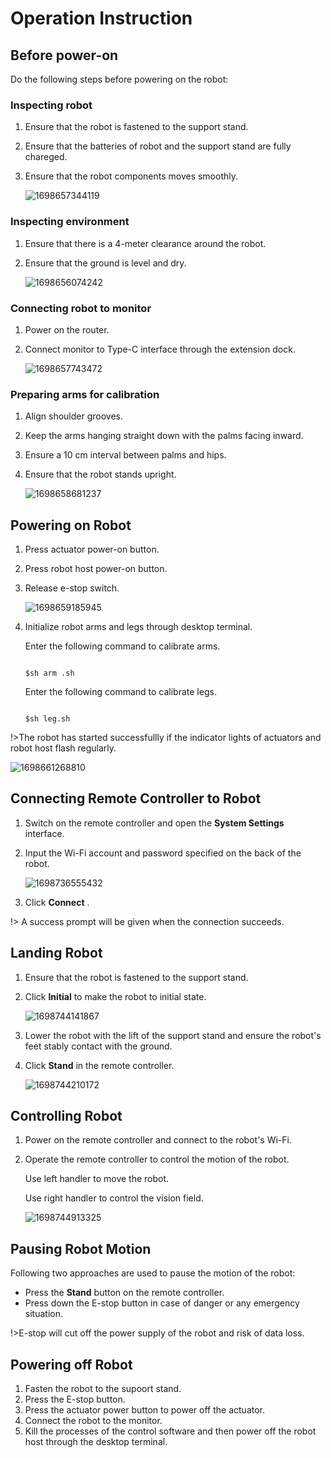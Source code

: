 
# Operation Instruction

## Before power-on

Do the following steps before powering on the robot:

### Inspecting robot

1. Ensure that the robot is fastened to the support stand.
2. Ensure that the batteries of robot and the support stand are fully chareged.
3. Ensure that the robot components moves smoothly.

   ![1698657344119](image/README/1698657344119.png ':size=80%')

### Inspecting environment

1. Ensure that there is a 4-meter clearance around the robot.
2. Ensure that the ground is level and dry.

   ![1698656074242](image/README/1698656074242.png ':size=80%')

### Connecting robot to monitor

1. Power on the router.
2. Connect monitor to Type-C interface through the extension dock.

   ![1698657743472](image/README/1698657743472.png ':size=80%')

### Preparing arms for calibration

1. Align shoulder grooves.
2. Keep the arms hanging straight down with the palms facing inward.
3. Ensure a 10 cm interval between palms and hips.
4. Ensure that the robot stands upright.

   ![1698658681237](image/README/1698658681237.png ':size=80%')

## Powering on Robot

1. Press actuator power-on button.
2. Press robot host power-on button.
3. Release e-stop switch.

   ![1698659185945](image/README/1698659185945.png ':size=80%')
4. Initialize robot arms and legs through desktop terminal.

   Enter the following command to calibrate arms.

   ```

   $sh arm .sh

   ```

   Enter the following command to calibrate legs.

   ```

   $sh leg.sh

   ```

!>The robot has started successfullly if the indicator lights of actuators and robot host flash regularly.

   ![1698661268810](image/README/1698661268810.png ':size=60%')

## Connecting Remote Controller to Robot

1. Switch on the remote controller and open the **System Settings** interface.
2. Input the Wi-Fi account and password specified on the back of the robot.

   ![1698736555432](image/README/1698736555432.png ':size=80%')

3. Click **Connect** .

!> A success prompt will be given when the connection succeeds.

## Landing Robot

1. Ensure that the robot is fastened to the support stand.
2. Click **Initial** to make the robot to initial state.

   ![1698744141867](image/README/1698744141867.png ':size=80%')
3. Lower the robot with the lift of the support stand and ensure the robot's feet stably contact with the ground.
4. Click **Stand** in the remote controller.

   ![1698744210172](image/README/1698744210172.png ':size=80%')

## Controlling Robot

1. Power on the remote controller and connect to the robot's Wi-Fi.
2. Operate the remote controller to control the motion of the robot.

   Use left handler to move the robot.

   Use right handler to control the vision field.

   ![1698744913325](image/README/1698744913325.png ':size=80%')

## Pausing Robot Motion

Following two approaches are used to pause the motion of the robot:

* Press the **Stand** button on the remote controller.
* Press down the E-stop button in case of danger or any emergency situation.

 !>E-stop will cut off the power supply of the robot and risk of data loss.

## Powering off Robot

1. Fasten the robot to the supoort stand.
2. Press the E-stop button.
3. Press the actuator power button to power off the actuator.
4. Connect the robot to the monitor.
5. Kill the processes of the control software and then power off the robot host through the desktop terminal.
